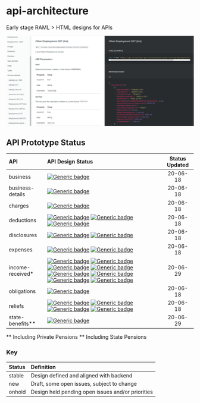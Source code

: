 
# api-architecture

Early stage RAML > HTML designs for APIs

![image](api-doc-example.png)

## API Prototype Status

| API              | API Design Status | Status Updated |
|:------------------|:-----------------|:------------:|
| business         |  [![Generic badge](https://img.shields.io/badge/property-stable-green.svg)](https://github.com/hmrc/api-architecture/)   | 20-06-18 |
| business-details |  [![Generic badge](https://img.shields.io/badge/business-stable-green.svg)](https://github.com/hmrc/api-architecture/)   | 20-06-18 |
| charges          |  [![Generic badge](https://img.shields.io/badge/pensions-new-blue.svg)](https://github.com/hmrc/api-architecture/)       | 20-06-18 |
| deductions       |  [![Generic badge](https://img.shields.io/badge/cis-stable-green.svg)](https://github.com/hmrc/api-architecture/) [![Generic badge](https://img.shields.io/badge/studentloans-onhold-yellow.svg)](https://github.com/hmrc/api-architecture/)      [![Generic badge](https://img.shields.io/badge/other-stable-green.svg)](https://github.com/hmrc/api-architecture/) | 20-06-18 |    
| disclosures      |  [![Generic badge](https://img.shields.io/badge/taxavoidance-onhold-yellow.svg)](https://github.com/hmrc/api-architecture/)   [![Generic badge](https://img.shields.io/badge/class2nics-onhold-yellow.svg)](https://github.com/hmrc/api-architecture/)   | 20-06-18 |    
| expenses         |  [![Generic badge](https://img.shields.io/badge/other-stable-green.svg)](https://github.com/hmrc/api-architecture/)  [![Generic badge](https://img.shields.io/badge/employments-new-blue.svg)](https://github.com/hmrc/api-architecture/)      | 20-06-18 |    
| income-received*  |  [![Generic badge](https://img.shields.io/badge/insurance-stable-green.svg)](https://github.com/hmrc/api-architecture/) [![Generic badge](https://img.shields.io/badge/savings-stable-green.svg)](https://github.com/hmrc/api-architecture/) [![Generic badge](https://img.shields.io/badge/employmentsother-stable-green.svg)](https://github.com/hmrc/api-architecture/)  [![Generic badge](https://img.shields.io/badge/employments-new-blue.svg)](https://github.com/hmrc/api-architecture/) [![Generic badge](https://img.shields.io/badge/foreign-stable-green.svg)](https://github.com/hmrc/api-architecture/) [![Generic badge](https://img.shields.io/badge/dividends-stable-green.svg)](https://github.com/hmrc/api-architecture/)  [![Generic badge](https://img.shields.io/badge/pensions-stable-green.svg)](https://github.com/hmrc/api-architecture/)   [![Generic badge](https://img.shields.io/badge/other-stable-green.svg)](https://github.com/hmrc/api-architecture/)      | 20-06-29 |
| obligations      |  [![Generic badge](https://img.shields.io/badge/property-stable-green.svg)](https://github.com/hmrc/api-architecture/)   | 20-06-18 |            
| reliefs          |  [![Generic badge](https://img.shields.io/badge/investment-stable-green.svg)](https://github.com/hmrc/api-architecture/) [![Generic badge](https://img.shields.io/badge/other-stable-green.svg)](https://github.com/hmrc/api-architecture/) [![Generic badge](https://img.shields.io/badge/foreign-stable-green.svg)](https://github.com/hmrc/api-architecture/) [![Generic badge](https://img.shields.io/badge/pensions-new-blue.svg)](https://github.com/hmrc/api-architecture/)     | 20-06-18 |
| state-benefits**  |  [![Generic badge](https://img.shields.io/badge/benefits-new-blue.svg)](https://github.com/hmrc/api-architecture/) | 20-06-29 |

\** Including Private Pensions
\** Including State Pensions

### Key

| Status   | Definition     |
|:------|:---------------|
| stable  | Design defined and aligned with backend |    
| new     | Draft, some open issues, subject to change |    
| onhold  | Design held pending open issues and/or priorities   |    
